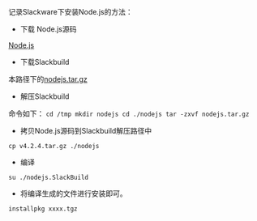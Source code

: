 记录Slackware下安装Node.js的方法：

* 下载 Node.js源码

[Node.js](https://github.com/nodejs/node/archive/v4.2.4.tar.gz)

* 下载Slackbuild

本路径下的[nodejs.tar.gz](https://github.com/perry2008084/Slackware/blob/master/software/nodejs/nodejs.tar.gz)

* 解压Slackbuild

命令如下：
`cd /tmp
 mkdir nodejs
 cd ./nodejs
 tar -zxvf nodejs.tar.gz
`

* 拷贝Node.js源码到Slackbuild解压路径中

`
cp v4.2.4.tar.gz ./nodejs
`

* 编译

`
su
./nodejs.SlackBuild
`

* 将编译生成的文件进行安装即可。

`
installpkg xxxx.tgz
`
